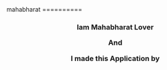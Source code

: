 <link rel="stylesheet" type="text/css" href="<?php echo Theme::base('vendor/css/font-awesome/font-awesome.min.css') ?>">
mahabharat
==========
<h3 align="center">

Iam Mahabharat Lover

And

I made this Application by <span class="fa fa-heart"></span>
</h3>